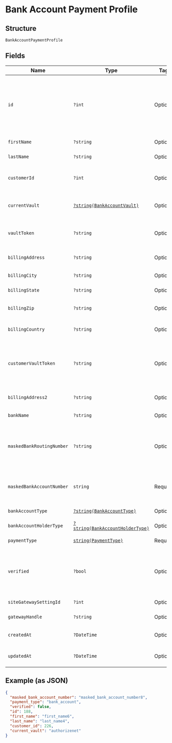 
# Bank Account Payment Profile

## Structure

`BankAccountPaymentProfile`

## Fields

| Name | Type | Tags | Description | Getter | Setter |
|  --- | --- | --- | --- | --- | --- |
| `id` | `?int` | Optional | The Chargify-assigned ID of the stored bank account. This value can be used as an input to payment_profile_id when creating a subscription, in order to re-use a stored payment profile for the same customer | getId(): ?int | setId(?int id): void |
| `firstName` | `?string` | Optional | The first name of the bank account holder | getFirstName(): ?string | setFirstName(?string firstName): void |
| `lastName` | `?string` | Optional | The last name of the bank account holder | getLastName(): ?string | setLastName(?string lastName): void |
| `customerId` | `?int` | Optional | The Chargify-assigned id for the customer record to which the bank account belongs | getCustomerId(): ?int | setCustomerId(?int customerId): void |
| `currentVault` | [`?string(BankAccountVault)`](../../doc/models/bank-account-vault.md) | Optional | The vault that stores the payment profile with the provided vault_token. Use `bogus` for testing. | getCurrentVault(): ?string | setCurrentVault(?string currentVault): void |
| `vaultToken` | `?string` | Optional | The “token” provided by your vault storage for an already stored payment profile | getVaultToken(): ?string | setVaultToken(?string vaultToken): void |
| `billingAddress` | `?string` | Optional | The current billing street address for the bank account | getBillingAddress(): ?string | setBillingAddress(?string billingAddress): void |
| `billingCity` | `?string` | Optional | The current billing address city for the bank account | getBillingCity(): ?string | setBillingCity(?string billingCity): void |
| `billingState` | `?string` | Optional | The current billing address state for the bank account | getBillingState(): ?string | setBillingState(?string billingState): void |
| `billingZip` | `?string` | Optional | The current billing address zip code for the bank account | getBillingZip(): ?string | setBillingZip(?string billingZip): void |
| `billingCountry` | `?string` | Optional | The current billing address country for the bank account | getBillingCountry(): ?string | setBillingCountry(?string billingCountry): void |
| `customerVaultToken` | `?string` | Optional | (only for Authorize.Net CIM storage): the customerProfileId for the owner of the customerPaymentProfileId provided as the vault_token. | getCustomerVaultToken(): ?string | setCustomerVaultToken(?string customerVaultToken): void |
| `billingAddress2` | `?string` | Optional | The current billing street address, second line, for the bank account | getBillingAddress2(): ?string | setBillingAddress2(?string billingAddress2): void |
| `bankName` | `?string` | Optional | The bank where the account resides | getBankName(): ?string | setBankName(?string bankName): void |
| `maskedBankRoutingNumber` | `?string` | Optional | A string representation of the stored bank routing number with all but the last 4 digits marked with X’s (i.e. ‘XXXXXXX1111’). payment_type will be bank_account | getMaskedBankRoutingNumber(): ?string | setMaskedBankRoutingNumber(?string maskedBankRoutingNumber): void |
| `maskedBankAccountNumber` | `string` | Required | A string representation of the stored bank account number with all but the last 4 digits marked with X’s (i.e. ‘XXXXXXX1111’) | getMaskedBankAccountNumber(): string | setMaskedBankAccountNumber(string maskedBankAccountNumber): void |
| `bankAccountType` | [`?string(BankAccountType)`](../../doc/models/bank-account-type.md) | Optional | Defaults to checking | getBankAccountType(): ?string | setBankAccountType(?string bankAccountType): void |
| `bankAccountHolderType` | [`?string(BankAccountHolderType)`](../../doc/models/bank-account-holder-type.md) | Optional | Defaults to personal | getBankAccountHolderType(): ?string | setBankAccountHolderType(?string bankAccountHolderType): void |
| `paymentType` | [`string(PaymentType)`](../../doc/models/payment-type.md) | Required | **Default**: `PaymentType::BANK_ACCOUNT` | getPaymentType(): string | setPaymentType(string paymentType): void |
| `verified` | `?bool` | Optional | denotes whether a bank account has been verified by providing the amounts of two small deposits made into the account<br><br>**Default**: `false` | getVerified(): ?bool | setVerified(?bool verified): void |
| `siteGatewaySettingId` | `?int` | Optional | - | getSiteGatewaySettingId(): ?int | setSiteGatewaySettingId(?int siteGatewaySettingId): void |
| `gatewayHandle` | `?string` | Optional | - | getGatewayHandle(): ?string | setGatewayHandle(?string gatewayHandle): void |
| `createdAt` | `?DateTime` | Optional | A timestamp indicating when this payment profile was created | getCreatedAt(): ?\DateTime | setCreatedAt(?\DateTime createdAt): void |
| `updatedAt` | `?DateTime` | Optional | A timestamp indicating when this payment profile was last updated | getUpdatedAt(): ?\DateTime | setUpdatedAt(?\DateTime updatedAt): void |

## Example (as JSON)

```json
{
  "masked_bank_account_number": "masked_bank_account_number8",
  "payment_type": "bank_account",
  "verified": false,
  "id": 188,
  "first_name": "first_name6",
  "last_name": "last_name4",
  "customer_id": 226,
  "current_vault": "authorizenet"
}
```

